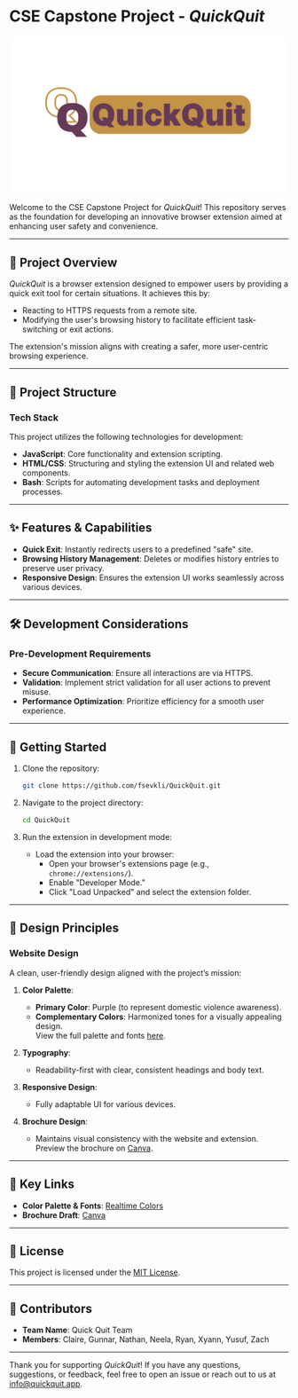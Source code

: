 # CSE Capstone Project - *QuickQuit*

![QuickQuit Banner](website/images/quickquitbanner.png)

Welcome to the CSE Capstone Project for *QuickQuit*! This repository serves as the foundation for developing an innovative browser extension aimed at enhancing user safety and convenience.

---

## 🚀 Project Overview
*QuickQuit* is a browser extension designed to empower users by providing a quick exit tool for certain situations. It achieves this by:
- Reacting to HTTPS requests from a remote site.
- Modifying the user's browsing history to facilitate efficient task-switching or exit actions.

The extension's mission aligns with creating a safer, more user-centric browsing experience.

---

## 📂 Project Structure

### **Tech Stack**
This project utilizes the following technologies for development:

- **JavaScript**: Core functionality and extension scripting.
- **HTML/CSS**: Structuring and styling the extension UI and related web components.
- **Bash**: Scripts for automating development tasks and deployment processes.

---

## ✨ Features & Capabilities

- **Quick Exit**: Instantly redirects users to a predefined "safe" site.
- **Browsing History Management**: Deletes or modifies history entries to preserve user privacy.
- **Responsive Design**: Ensures the extension UI works seamlessly across various devices.

---

## 🛠️ Development Considerations

### **Pre-Development Requirements**
- **Secure Communication**: Ensure all interactions are via HTTPS.
- **Validation**: Implement strict validation for all user actions to prevent misuse.
- **Performance Optimization**: Prioritize efficiency for a smooth user experience.

---

## 🏁 Getting Started

1. Clone the repository:
   ```bash
   git clone https://github.com/fsevkli/QuickQuit.git
   ```

2. Navigate to the project directory:
   ```bash
   cd QuickQuit
   ```

3. Run the extension in development mode:
   - Load the extension into your browser:
     - Open your browser's extensions page (e.g., `chrome://extensions/`).
     - Enable "Developer Mode."
     - Click "Load Unpacked" and select the extension folder.

---

## 🎨 Design Principles

### **Website Design**
A clean, user-friendly design aligned with the project’s mission:

1. **Color Palette**:
   - **Primary Color**: Purple (to represent domestic violence awareness).
   - **Complementary Colors**: Harmonized tones for a visually appealing design.  
     View the full palette and fonts [here](https://www.realtimecolors.com/?colors=22021b-fffbf5-643a55-91a385-c39346&fonts=Inter-Inter).

2. **Typography**:
   - Readability-first with clear, consistent headings and body text.

3. **Responsive Design**:
   - Fully adaptable UI for various devices.

4. **Brochure Design**:
   - Maintains visual consistency with the website and extension.  
     Preview the brochure on [Canva](https://www.canva.com/design/DAGbzFq34lw/QMtO1t_80gh-UQH1swiK3A/edit?utm_content=DAGbzFq34lw&utm_campaign=designshare&utm_medium=link2&utm_source=sharebutton).

---

## 🔗 Key Links

- **Color Palette & Fonts**: [Realtime Colors](https://www.realtimecolors.com/?colors=24021c-fffbf6-BC67CB-F5B8C8-9533EB&fonts=Inter-Inter)  
- **Brochure Draft**: [Canva](https://www.canva.com/design/DAGbzFq34lw/QMtO1t_80gh-UQH1swiK3A/edit?utm_content=DAGbzFq34lw&utm_campaign=designshare&utm_medium=link2&utm_source=sharebutton)



---

## 📝 License
This project is licensed under the [MIT License](LICENSE).

---

## 🤝 Contributors
- **Team Name**: Quick Quit Team
- **Members**: Claire, Gunnar, Nathan, Neela, Ryan, Xyann, Yusuf, Zach

---

Thank you for supporting *QuickQuit*! If you have any questions, suggestions, or feedback, feel free to open an issue or reach out to us at [info@quickquit.app](mailto:info@quickquit.app).
